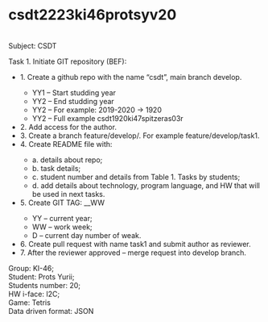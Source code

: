 # csdt2223ki46protsyv20 
<br>
Subject: CSDT
<br>
<p>Task 1. Initiate GIT repository (BEF):</p>
<ul>
  <li>1. Create a github repo with the name “csdt<YY1YY2><group><student's full name><student's number>”, main branch develop.</li>
    <ul>
        <li>YY1 – Start studding year</li>
        <li>YY2 – End studding year</li>
        <li>YY2 – For example: 2019-2020 -> 1920</li>  
        <li>YY2 – Full example csdt1920ki47spitzeras03r</li>
    </ul>
  <li>2. Add access for the author.</li>
  <li>3. Create a branch feature/develop/<task number>. For example feature/develop/task1.</li>
  <li>4. Create README file with:</li>  
    <ul>
        <li>a. details about repo;</li>
        <li>b. task details;</li>
        <li>c. student number and details from Table 1. Tasks by students;</li>  
        <li>d. add details about technology, program language, and HW that will be used in next tasks.</li>
    </ul>    
  <li>5. Create GIT TAG: <PROJECT NAME>_<VERSION>_WW<YYWWD</li>  
    <ul>
        <li>YY – current year;</li>
        <li>WW – work week;</li>
        <li>D – current day number of weak.</li>  
    </ul>  
  <li>6. Create pull request with name task1 and submit author as reviewer.</li>  
  <li>7. After the reviewer approved – merge request into develop branch.</li>  
</ul>

Group: KI-46;
<br>
Student:            Prots Yurii;
<br>
Students number:    20;
<br>
HW i-face:          I2C;
<br>
Game:               Tetris
<br>
Data driven format: JSON
